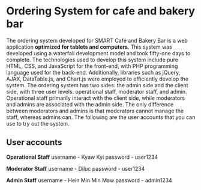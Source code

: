 # Ordering System for cafe and bakery bar

  The ordering system developed for SMART Café and Bakery Bar is a web application
 **optimized for tablets and computers**. This system was developed using a waterfall development model and took fifty-one days to complete.
The technologies used to develop this system include pure HTML, CSS, and JavaScript for the front-end, with PHP programming language used for the back-end. Additionally, libraries such as jQuery, AJAX, DataTable.js, and Chart.js were employed to efficiently develop the system.
The ordering system has two sides: the admin side and the client side, with three user levels: operational staff, moderator staff, and admin. Operational staff primarily interact with the client side, while moderators and admins are associated with the admin side. The only difference between moderators and admins is that moderators cannot manage the staff, whereas admins can. The following are the user accounts that you can use to try out the system.

## User accounts

**Operational Staff**
 username - Kyaw Kyi
 password - user1234

 **Moderator Staff**
  username - Diluc
 password - user1234

  **Admin Staff**
  username - Hein Min Min Maw
 password - admin1234
